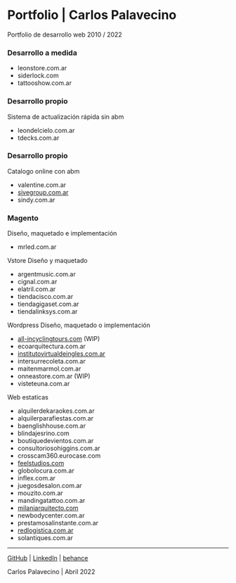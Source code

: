 # Portfolio | Carlos Palavecino
Portfolio de desarrollo web 2010 / 2022

### Desarrollo a medida
- leonstore.com.ar
- siderlock.com
- tattooshow.com.ar

### Desarrollo propio
Sistema de actualización rápida sin abm
- leondelcielo.com.ar 
- tdecks.com.ar

### Desarrollo propio
Catalogo online con abm
- valentine.com.ar 
- [sivegroup.com.ar ](http://sivegroup.com.ar)
- sindy.com.ar

### Magento
Diseño, maquetado e implementación
- mrled.com.ar

Vstore
Diseño y maquetado
- argentmusic.com.ar 
- cignal.com.ar
- elatril.com.ar
- tiendacisco.com.ar
- tiendagigaset.com.ar
- tiendalinksys.com.ar

Wordpress
Diseño, maquetado o implementación
- [all-incyclingtours.com](http://all-incyclingtours.com) (WIP)
- ecoarquitectura.com.ar
- [institutovirtualdeingles.com.ar](http://institutovirtualdeingles.com.ar)
- intersurrecoleta.com.ar
- maitenmarmol.com.ar
- onneastore.com.ar (WIP)
- visteteuna.com.ar

Web estaticas
- alquilerdekaraokes.com.ar 
- alquilerparafiestas.com.ar 
- baenglishhouse.com.ar
- blindajesrino.com
- boutiquedevientos.com.ar
- consultoriosohiggins.com.ar 
- crosscam360.eurocase.com
- [feelstudios.com](http://feelstudios.com)
- globolocura.com.ar
- inflex.com.ar
- juegosdesalon.com.ar
- mouzito.com.ar
- mandingatattoo.com.ar
- [milaniarquitecto.com](http://milaniarquitecto.com)
- newbodycenter.com.ar
- prestamosalinstante.com.ar
- [redlogistica.com.ar](http://redlogistica.com.ar)
- solantiques.com.ar

---
[GitHub](https://github.com/carlospalavecino) | [LinkedIn](https://www.linkedin.com/in/carlospalavecino/) | [behance](https://www.behance.net/carlospalavecino/)

Carlos Palavecino | Abril 2022
